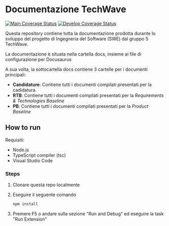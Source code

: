 # Documentazione TechWave

[![Main Coverage Status](https://coveralls.io/repos/github/tech-wave-swe/tech-wave-swe.github.io/badge.svg?branch=main)](https://coveralls.io/github/tech-wave-swe/tech-wave-swe.github.io?branch=main)
[![Develop Coverage Status](https://coveralls.io/repos/github/tech-wave-swe/tech-wave-swe.github.io/badge.svg?branch=develop)](https://coveralls.io/github/tech-wave-swe/tech-wave-swe.github.io?branch=develop)

Questa repository contiene tutta la documentazione prodotta durante lo sviluppo del progetto di Ingegneria del Software (SWE) dal gruppo 5 TechWave.

La documentazione è situata nella cartella docs, insieme ai file di configurazione per Docusaurus

A sua volta, la sottocartella docs contiene 3 cartelle per i documenti principali:
-   **Candidature**: Contiene tutti i documenti compilati presentati per la cadidatura.
-   **RTB**: Contiene tutti i documenti compilati presentati per la _Requirements & Technologies Baseline_
-   **PB**: Contiene tutti i documenti compilati presentati per la _Product Baseline_

## How to run

Requisiti:
- Node.js
- TypeScript compiler (tsc)
- Visual Studio Code

### Steps

1) Clonare questa repo localmente

2) Eseguire il seguente comando
   ```bash
   npm install
   ```
3) Premere F5 o andare sulla sezione "Run and Debug" ed eseguire la task "Run Extension"